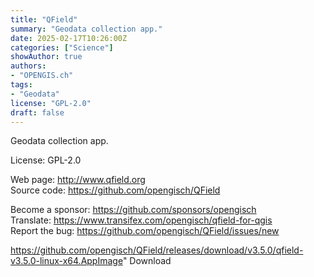 ```yaml
---
title: "QField"
summary: "Geodata collection app."
date: 2025-02-17T10:26:00Z
categories: ["Science"]
showAuthor: true
authors:
- "OPENGIS.ch"
tags: 
- "Geodata"
license: "GPL-2.0"
draft: false
---
```


Geodata collection app.

License: GPL-2.0

Web page: <http://www.qfield.org>  
Source code: <https://github.com/opengisch/QField>

Become a sponsor: <https://github.com/sponsors/opengisch>  
Translate: <https://www.transifex.com/opengisch/qfield-for-qgis>  
Report the bug: <https://github.com/opengisch/QField/issues/new>  

https://github.com/opengisch/QField/releases/download/v3.5.0/qfield-v3.5.0-linux-x64.AppImage" 
Download
